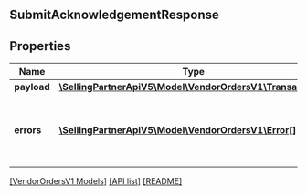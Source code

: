 ## SubmitAcknowledgementResponse

## Properties

Name | Type | Description | Notes
------------ | ------------- | ------------- | -------------
**payload** | [**\SellingPartnerApiV5\Model\VendorOrdersV1\TransactionId**](TransactionId.md) |  | [optional]
**errors** | [**\SellingPartnerApiV5\Model\VendorOrdersV1\Error[]**](Error.md) | A list of error responses returned when a request is unsuccessful. | [optional]

[[VendorOrdersV1 Models]](../) [[API list]](../../Api) [[README]](../../../README.md)
